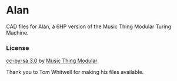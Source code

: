 # Alan

CAD files for Alan, a 6HP version of the Music Thing Modular Turing Machine.


### License
[cc-by-sa 3.0](https://creativecommons.org/licenses/by-sa/3.0/) by [Music Thing Modular](https://github.com/TomWhitwell/TuringMachine)


Thank you to Tom Whitwell for making his files available.
